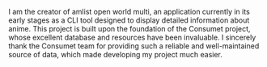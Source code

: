 I am the creator of amlist open world multi, an application currently in its early stages as a CLI tool designed to display detailed information about anime. This project is built upon the foundation of the Consumet project, whose excellent database and resources have been invaluable. I sincerely thank the Consumet team for providing such a reliable and well-maintained source of data, which made developing my project much easier.

